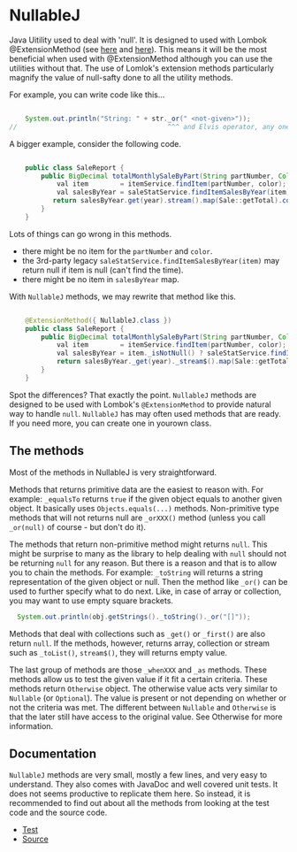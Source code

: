 # NullableJ

Java Uitility used to deal with 'null'.
It is designed to used with Lombok @ExtensionMethod (see [here](https://dzone.com/articles/lomboks-extension-methods) and [here](https://projectlombok.org/features/experimental/ExtensionMethod)).
This means it will be the most beneficial when used with @ExtensionMethod
  although you can use the utilities without that.
The use of Lomlok's extension methods particularly magnify the value of null-safty done to all the utility methods.

For example, you can write code like this...

```Java

    System.out.println("String: " + str._or(" <not-given>"));
//                                      ^^^ and Elvis operator, any one?
```

A bigger example, consider the following code.

```Java

    public class SaleReport {
        public BigDecimal totalMonthlySaleByPart(String partNumber, Color color, int year) {
            val item        = itemService.findItem(partNumber, color);
            val salesByYear = saleStatService.findItemSalesByYear(item);
           return salesByYear.get(year).stream().map(Sale::getTotal).collect(reducing(ZERO, BigDecimal::add));
        }
    }
```

Lots of things can go wrong in this methods.
* there might be no item for the `partNumber` and `color`.
* the 3rd-party legacy `saleStatService.findItemSalesByYear(item)` may return null if item is null (can't find the time).
* there might be no item in `salesByYear` map.

With `NullableJ` methods, we may rewrite that method like this.

```Java

    @ExtensionMethod({ NullableJ.class })
    public class SaleReport {
        public BigDecimal totalMonthlySaleByPart(String partNumber, Color color, int year) {
            val item        = itemService.findItem(partNumber, color);
            val salesByYear = item._isNotNull() ? saleStatService.findItemSalesByYear(item) : null;
            return salesByYear._get(year)._stream$().map(Sale::getTotal).collect(reducing(ZERO, BigDecimal::add));
        }
    }
```

Spot the differences?
That exactly the point.
`NullableJ` methods are designed to be used with Lombok's `@ExtensionMethod` to provide natural way to handle `null`.
`NullableJ` has may often used methods that are ready.
If you need more, you can create one in yourown class.

## The methods

Most of the methods in NullableJ is very straightforward.

Methods that returns primitive data are the easiest to reason with.
For example: `_equalsTo` returns `true` if the given object equals to another given object. It basically uses `Objects.equals(...)` methods.
Non-primitive type methods that will not returns null are `_orXXX()` method (unless you call `_or(null)` of course - but don't do it).

The methods that return non-primitive method might returns `null`.
This might be surprise to many as the library to help dealing with `null` should not be returning `null` for any reason.
But there is a reason and that is to allow you to chain the methods.
For example: `_toString` will returns a string representation of the given object or null.
Then the method like `_or()` can be used to further specify what to do next.
Like, in case of array or collection,
  you may want to use empty square brackets.

```Java
  System.out.println(obj.getStrings()._toString()._or("[]"));
```

Methods that deal with collections such as `_get()` or `_first()` are also return `null`.
If the methods, however, returns array, collection or stream such as `_toList()`, `stream$()`, they will returns empty value.

The last group of methods are those `_whenXXX` and `_as` methods.
These methods allow us to test the given value if it fit a certain criteria.
These methods return `Otherwise` object.
The otherwise value acts very similar to `Nullable` (or `Optional`).
The value is present or not depending on whether or not the criteria was met.
The different between `Nullable` and `Otherwise` is that the later still have access to the original value.
See Otherwise for more information.


## Documentation

`NullableJ` methods are very small, mostly a few lines, and very easy to understand.
They also comes with JavaDoc and well covered unit tests.
It does not seems productive to replicate them here.
So instead, it is recommended to find out about all the methods from looking at the test code and the source code.

- [Test](https://github.com/NawaMan/NullableJ/blob/master/src/test/java/nawaman/nullable/NullableJTest.java)
- [Source](https://github.com/NawaMan/NullableJ/blob/master/src/main/java/nawaman/nullable/NullableJ.java)

